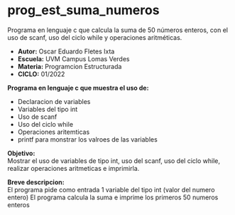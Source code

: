 # prog_est_suma_numeros
Programa en lenguaje c que calcula la suma de 50 números enteros, con el uso de scanf, uso del ciclo while y operaciones aritméticas.

* <b> Autor:</b> Oscar Eduardo Fletes Ixta
* <b> Escuela:</b> UVM Campus Lomas Verdes
* <b> Materia:</b> Programcion Estructurada
* <b> CICLO:</b> 01/2022

<b> Programa en lenguaje c que muestra el uso de:</b>
* Declaracion de variables 
* Variables del tipo int
* Uso de scanf
* Uso del ciclo while
* Operaciones aritemticas
* printf para monstrar los valroes de las variables

<b> Objetivo:</b>
<br>
Mostrar el uso de variables de tipo int, uso del scanf, uso del ciclo while, realizar operaciones aritmeticas e imprimirla.

<b> Breve descripcion:</b>
<br>
El programa  pide como entrada 1 variable del tipo int (valor del numero entero)
El programa calcula la suma e imprime los primeros 50 numeros enteros